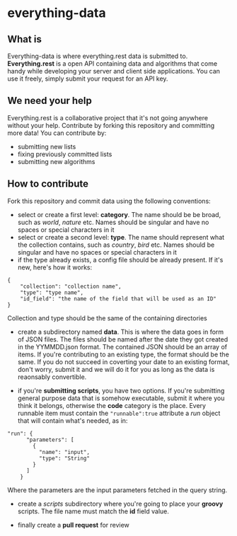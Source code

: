 # everything-data

## What is
Everything-data is where everything.rest data is submitted to.
**Everything.rest** is a open API containing data and algorithms that come handy while developing your server and
client side applications.
You can use it freely, simply submit your request for an API key.

## We need your help
Everything.rest is a collaborative project that it's not going anywhere without your help.
Contribute by forking this repository and committing more data! You can contribute by:

* submitting new lists
* fixing previously committed lists
* submitting new algorithms

## How to contribute
Fork this repository and commit data using the following conventions:

* select or create a first level: **category**. The name should be be broad, such as *world*, *nature* etc. Names
should be singular and have no spaces or special characters in it
* select or create a second level: **type**. The name should represent what the collection contains, such as *country*,
*bird* etc. Names should be singular and have no spaces or special characters in it
* if the type already exists, a config file should be already present. If it's new, here's how it works:

```
{
    "collection": "collection name",
    "type": "type name",
    "id_field": "the name of the field that will be used as an ID"
}
```


Collection and type should be the same of the containing directories

* create a subdirectory named **data**. This is where the data goes in form of JSON files. The files should be named
after the date they got created in the YYMMDD.json format. The contained JSON should be an array of items. If you're
contributing to an existing type, the format should be the same. If you do not succeed in coverting your date to an
existing format, don't worry, submit it and we will do it for you as long as the data is reaonsably convertible.

* if you're **submitting scripts**, you have two options. If you're submitting general purpose data that is somehow
executable, submit it where you think it belongs, otherwise the **code** category is the place. Every runnable item
must contain the `"runnable":true` attribute a *run* object that will contain what's needed, as in:

```
"run": {
      "parameters": [
        {
          "name": "input",
          "type": "String"
        }
      ]
    }
```

Where the parameters are the input parameters fetched in the query string.

* create a *scripts* subdirectory where you're going to place your **groovy** scripts. The file name must match the
**id** field value.

* finally create a **pull request** for review